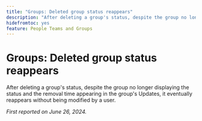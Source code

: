 ```yaml
---
title: "Groups: Deleted group status reappears"
description: "After deleting a group's status, despite the group no longer displaying the status and the removal time appearing in the group's Updates, it eventually reappears without being modified by a user."
hidefromtoc: yes
feature: People Teams and Groups
---
```

# Groups: Deleted group status reappears

After deleting a group's status, despite the group no longer displaying the status and the removal time appearing in the group's Updates, it eventually reappears without being modified by a user.

_First reported on June 26, 2024._
